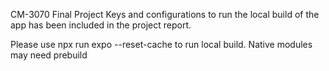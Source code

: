 CM-3070 Final Project
Keys and configurations to run the local build of the app has been included in the project report. 

Please use npx run expo --reset-cache to run local build. 
Native modules may need prebuild
